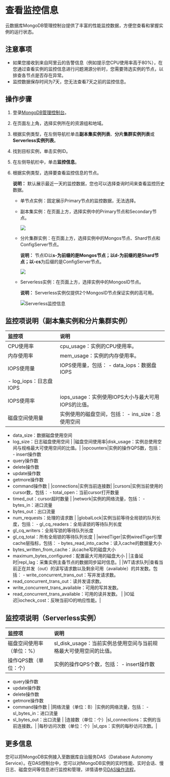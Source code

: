 # 查看监控信息

云数据库MongoDB管理控制台提供了丰富的性能监控数据，方便您查看和掌握实例的运行状态。

## 注意事项

-   如果您接收到来自阿里云的告警信息（例如提示您CPU使用率高于80%），在您通过查看实例的监控信息进行问题溯源分析时，您需要筛选实例的节点，以排查各节点是否存在异常。
-   监控数据保存时间为7天，您无法查看7天之前的监控信息。

## 操作步骤

1.  登录[MongoDB管理控制台](https://mongodb.console.aliyun.com/)。

2.  在页面左上角，选择实例所在的资源组和地域。

3.  根据实例类型，在左侧导航栏单击**副本集实例列表**、**分片集群实例列表**或**Serverless实例列表**。

4.  找到目标实例，单击实例ID。

5.  在左侧导航栏中，单击**监控信息**。

6.  根据实例类型，选择要查看监控信息的节点。

    **说明：** 默认展示最近一天的监控数据，您也可以选择查询时间来查看监控历史数据。

    -   单节点实例：固定展示Primary节点的监控数据，无法选择。
    -   副本集实例：在页面上方，选择实例中的Primary节点和Secondary节点。

        ![](https://static-aliyun-doc.oss-accelerate.aliyuncs.com/assets/img/zh-CN/6946819951/p67534.png)

    -   分片集群实例：在页面上方，选择实例中的Mongos节点、Shard节点和ConfigServer节点。

        **说明：** 节点ID以**s-**为前缀的是Mongos节点；以**d-**为前缀的是Shard节点；以**-cs**为后缀的是ConfigServer节点。

        ![](https://static-aliyun-doc.oss-accelerate.aliyuncs.com/assets/img/zh-CN/6946819951/p67540.png)

    -   Serverless实例：在页面上方，选择实例中的MongosID节点。

        **说明：** Serverless实例仅提供2个MongosID节点保证实例的高可用。

        ![Serverless监控信息](https://static-aliyun-doc.oss-accelerate.aliyuncs.com/assets/img/zh-CN/8076721061/p170911.png)


## 监控项说明（副本集实例和分片集群实例）

|监控项|说明|
|:--|:-|
|CPU使用率|cpu\_usage：实例的CPU使用率。|
|内存使用率|mem\_usage：实例的内存使用率。|
|IOPS使用量|IOPS使用量，包括： -   data\_iops：数据盘IOPS
-   log\_iops：日志盘IOPS |
|IOPS使用率|iops\_usage：实例使用IOPS大小与最大可用IOPS的比值。|
|磁盘空间使用量|实例使用的磁盘空间，包括： -   ins\_size：总使用空间
-   data\_size：数据磁盘使用空间
-   log\_size：日志磁盘使用空间 |
|磁盘空间使用率|disk\_usage：实例总使用空间与规格最大可使用空间的比值。|
|opcounters|实例的操作QPS数，包括： -   insert操作数
-   query操作数
-   delete操作数
-   update操作数
-   getmore操作数
-   command操作数 |
|connections|实例当前连接数|
|cursors|实例当前使用的cursor数，包括： -   total\_open：当前cursor打开数量
-   timed\_out：cursor超时数量 |
|network|实例的网络流量，包括： -   bytes\_in：进口流量
-   bytes\_out：出口流量
-   num\_requests：处理的请求数 |
|globalLock|实例当前等待全局锁的队列长度，包括： -   gl\_cq\_readers：全局读锁的等待队列长度
-   gl\_cq\_writers：全局写锁的等待队列长度
-   gl\_cq\_total：所有全局锁的等待队列长度 |
|wiredTiger|实例wiredTiger引擎cache层指标，包括： -   bytes\_read\_into\_cache：读入cache的数据量大小
-   bytes\_written\_from\_cache：从cache写的磁盘大小
-   maximum\_bytes\_configured：配置最大可用的磁盘大小 |
|主备延时|repl\_lag：采集实例主备节点的数据同步延时信息。|
|WT请求队列|查看当前正在并发（out）的读写请求数以及剩余可用（available）的并发数。包括： -   write\_concurrent\_trans\_out：写并发请求数。
-   read\_concurrent\_trans\_out：读并发请求数。
-   write\_concurrent\_trans\_available：可用的写并发数。
-   read\_concurrent\_trans\_available：可用的读并发数。 |
|IO延迟|iocheck\_cost：反映当前IO的响应性能。|

## 监控项说明（Serverless实例）

|监控项|说明|
|:--|:-|
|磁盘空间使用率（单位：%）|sl\_disk\_usage：当前实例总使用空间与当前规格最大可使用空间的比值。|
|操作QPS数（单位：个）|实例的操作QPS个数，包括： -   insert操作数
-   query操作数
-   update操作数
-   delete操作数
-   getmore操作数
-   command操作数 |
|网络流量（单位：B）|实例的网络流量，包括： -   sl\_bytes\_in：进口流量
-   sl\_bytes\_out：出口流量 |
|连接数（单位：个）|sl\_connections：实例的当前连接数。|
|每秒访问次数（单位：个）|sl\_qps：实例的每秒访问次数。|

## 更多信息

您可以将MongoDB实例接入至数据库自治服务DAS（Database Autonomy Service）。在DAS控制台中，您可以对MongoDB实例的实时性能、实时会话、慢日志、磁盘空间等信息进行监控和管理，详情请参见[DAS操作流程](https://help.aliyun.com/document_detail/64900.html)。

